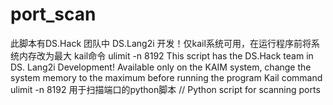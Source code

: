 # port_scan
此脚本有DS.Hack 团队中 DS.Lang2i 开发！仅kail系统可用，在运行程序前将系统内存改为最大
kail命令 
ulimit -n 8192
This script has the DS.Hack team in DS. Lang2i Development! Available only on the KAIM system, change the system memory to the maximum before running the program
Kail command 
ulimit -n 8192
用于扫描端口的python脚本  // Python script for scanning ports

